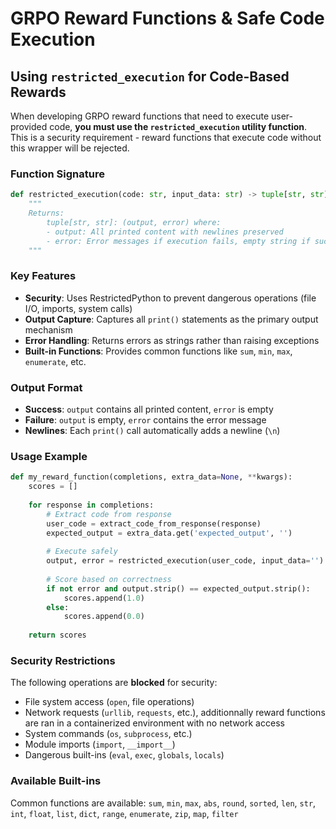 # GRPO Reward Functions & Safe Code Execution

## Using `restricted_execution` for Code-Based Rewards

When developing GRPO reward functions that need to execute user-provided code, **you must use the `restricted_execution` utility function**. This is a security requirement - reward functions that execute code without this wrapper will be rejected.

### Function Signature
```python
def restricted_execution(code: str, input_data: str) -> tuple[str, str]:
    """
    Returns:
        tuple[str, str]: (output, error) where:
        - output: All printed content with newlines preserved
        - error: Error messages if execution fails, empty string if successful
    """
```

### Key Features
- **Security**: Uses RestrictedPython to prevent dangerous operations (file I/O, imports, system calls)
- **Output Capture**: Captures all `print()` statements as the primary output mechanism
- **Error Handling**: Returns errors as strings rather than raising exceptions
- **Built-in Functions**: Provides common functions like `sum`, `min`, `max`, `enumerate`, etc.

### Output Format
- **Success**: `output` contains all printed content, `error` is empty
- **Failure**: `output` is empty, `error` contains the error message
- **Newlines**: Each `print()` call automatically adds a newline (`\n`)

### Usage Example
```python
def my_reward_function(completions, extra_data=None, **kwargs):
    scores = []
    
    for response in completions:
        # Extract code from response
        user_code = extract_code_from_response(response)
        expected_output = extra_data.get('expected_output', '')
        
        # Execute safely
        output, error = restricted_execution(user_code, input_data='')
        
        # Score based on correctness
        if not error and output.strip() == expected_output.strip():
            scores.append(1.0)
        else:
            scores.append(0.0)
    
    return scores
```

### Security Restrictions
The following operations are **blocked** for security:
- File system access (`open`, file operations)
- Network requests (`urllib`, `requests`, etc.), additionnally reward functions are ran in a containerized environment with no network access
- System commands (`os`, `subprocess`, etc.)  
- Module imports (`import`, `__import__`)
- Dangerous built-ins (`eval`, `exec`, `globals`, `locals`)

### Available Built-ins
Common functions are available: `sum`, `min`, `max`, `abs`, `round`, `sorted`, `len`, `str`, `int`, `float`, `list`, `dict`, `range`, `enumerate`, `zip`, `map`, `filter`